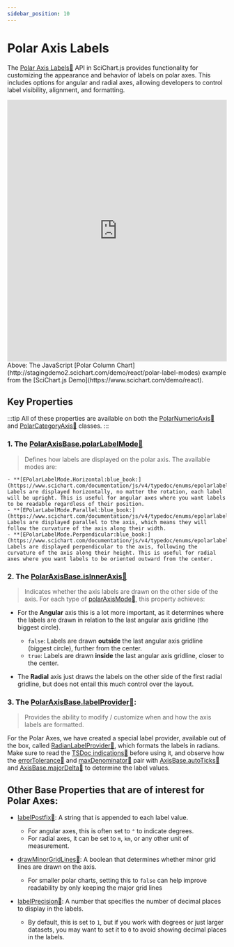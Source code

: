 ```yaml
---
sidebar_position: 10
---
```


# Polar Axis Labels

The [Polar Axis Labels:blue_book:](https://www.scichart.com/documentation/js/v4/typedoc/classes/polaraxisbase.html#polarlabelmode) API in SciChart.js provides functionality for customizing the appearance and behavior of labels on polar axes. This includes options for angular and radial axes, allowing developers to control label visibility, alignment, and formatting.

<iframe src="http://stagingdemo2.scichart.com/demo/iframe/polar-label-modes" width="100%" height="600px" frameborder="0"></iframe>

<div style={{textAlign: "center"}}>
Above: The JavaScript [Polar Column Chart](http://stagingdemo2.scichart.com/demo/react/polar-label-modes) example from the [SciChart.js Demo](https://www.scichart.com/demo/react).
</div>

## Key Properties

:::tip
All of these properties are available on both the [PolarNumericAxis:blue_book:](https://www.scichart.com/documentation/js/v4/typedoc/classes/polarnumericaxis.html) and [PolarCategoryAxis:blue_book:](https://www.scichart.com/documentation/js/v4/typedoc/classes/polarcategoryaxis.html) classes.
:::

### 1. The [PolarAxisBase.polarLabelMode:blue_book:](https://www.scichart.com/documentation/js/v4/typedoc/classes/polaraxisbase.html#polarlabelmode)
> Defines how labels are displayed on the polar axis. The available modes are:

    - **[EPolarLabelMode.Horizontal:blue_book:](https://www.scichart.com/documentation/js/v4/typedoc/enums/epolarlabelmode.html#horizontal)**: Labels are displayed horizontally, no matter the rotation, each label will be upright. This is useful for angular axes where you want labels to be readable regardless of their position.
    - **[EPolarLabelMode.Parallel:blue_book:](https://www.scichart.com/documentation/js/v4/typedoc/enums/epolarlabelmode.html#parallel)**: Labels are displayed parallel to the axis, which means they will follow the curvature of the axis along their width.
    - **[EPolarLabelMode.Perpendicular:blue_book:](https://www.scichart.com/documentation/js/v4/typedoc/enums/epolarlabelmode.html#perpendicular)**: Labels are displayed perpendicular to the axis, following the curvature of the axis along their height. This is useful for radial axes where you want labels to be oriented outward from the center.

### 2. The [PolarAxisBase.isInnerAxis:blue_book:](https://www.scichart.com/documentation/js/v4/typedoc/classes/polaraxisbase.html#isinneraxis)
> Indicates whether the axis labels are drawn on the other side of the axis. For each type of [polarAxisMode:blue_book:](https://www.scichart.com/documentation/js/v4/typedoc/enums/epolaraxismode.html), this property achieves:

- For the **Angular** axis this is a lot more important, as it determines where the labels are drawn in relation to the last angular axis gridline (the biggest circle).
  - `false`: Labels are drawn **outside** the last angular axis gridline (biggest circle), further from the center.
  - `true`: Labels are drawn **inside** the last angular axis gridline, closer to the center.

- The **Radial** axis just draws the labels on the other side of the first radial gridline, but does not entail this much control over the layout.

### 3. The [PolarAxisBase.labelProvider:blue_book:](https://www.scichart.com/documentation/js/v4/typedoc/classes/polaraxisbase.html#labelprovider): 
> Provides the ability to modify / customize when and how the axis labels are formatted. 

For the Polar Axes, we have created a special label provider, available out of the box, called [RadianLabelProvider:blue_book:](https://www.scichart.com/documentation/js/v4/typedoc/classes/radianlabelprovider.html), which formats the labels in radians. Make sure to read the [TSDoc indications:blue_book:](https://www.scichart.com/documentation/js/v4/typedoc/classes/radianlabelprovider.html) before using it, and observe how the [errorTolerance:blue_book:](https://www.scichart.com/documentation/js/v4/typedoc/classes/radianlabelprovider.html#errortolerance) and [maxDenominator:blue_book:](https://www.scichart.com/documentation/js/v4/typedoc/classes/radianlabelprovider.html#maxdenominator) pair with [AxisBase.autoTicks:blue_book:](https://www.scichart.com/documentation/js/v4/typedoc/classes/axisbase.html#autoticks) and [AxisBase.majorDelta:blue_book:](https://www.scichart.com/documentation/js/v4/typedoc/classes/axisbase.html#majordelta) to determine the label values.

## Other Base Properties that are of interest for Polar Axes:

- [labelPostfix:blue_book:](https://www.scichart.com/documentation/js/v4/typedoc/classes/axisbase.html#labelpostfix): A string that is appended to each label value. 
  - For angular axes, this is often set to `°` to indicate degrees.
  - For radial axes, it can be set to `m`, `km`, or any other unit of measurement.

- [drawMinorGridLines:blue_book:](https://www.scichart.com/documentation/js/v4/typedoc/classes/axisbase.html#drawminorgirdlines): A boolean that determines whether minor grid lines are drawn on the axis. 
  - For smaller polar charts, setting this to `false` can help improve readability by only keeping the major grid lines

- [labelPrecision:blue_book:](https://www.scichart.com/documentation/js/v4/typedoc/classes/axisbase.html#labelprecision): A number that specifies the number of decimal places to display in the labels. 
  - By default, this is set to `1`, but if you work with degrees or just larger datasets, you may want to set it to `0` to avoid showing decimal places in the labels.

